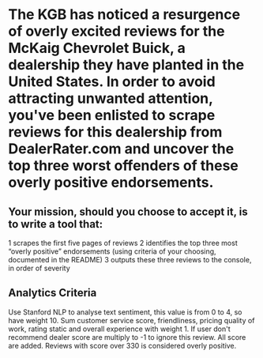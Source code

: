 # The KGB has noticed a resurgence of overly excited reviews for the McKaig Chevrolet Buick, a dealership they have planted in the United States. In order to avoid attracting unwanted attention, you've been enlisted to scrape reviews for this dealership from DealerRater.com and uncover the top three worst offenders of these overly positive endorsements.

## Your mission, should you choose to accept it, is to write a tool that:

1 scrapes the first five pages of reviews
2 identifies the top three most “overly positive” endorsements (using criteria of your choosing, documented in the README)
3 outputs these three reviews to the console, in order of severity



## Analytics Criteria


Use Stanford NLP to analyse text sentiment, this value is from 0 to 4, so have weight 10.
Sum customer service score, friendliness, pricing quality of work, rating static and overall experience with weight 1.
If user don't recommend dealer score are multiply to -1 to ignore this review.
All score are added.
Reviews with score over 330 is considered overly positive.
